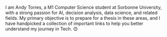 I am Andy Torres, a M1 Computer Science student at Sorbonne University,
with a strong passion for AI, decision analysis, data science, and related fields.
My primary objective is to prepare for a thesis in these areas,
and I have handpicked a collection of important links to help you better understand my journey in Tech. 😊



<!--
**kaiserLemon/kaiserLemon** is a ✨ _special_ ✨ repository because its `README.md` (this file) appears on your GitHub profile.

Here are some ideas to get you started:

- 🔭 I’m currently working on ...
- 🌱 I’m currently learning ...
- 👯 I’m looking to collaborate on ...
- 🤔 I’m looking for help with ...
- 💬 Ask me about ...
- 📫 How to reach me: ...
- 😄 Pronouns: ...
- ⚡ Fun fact: ...
-->
